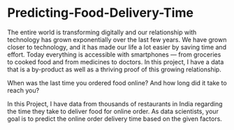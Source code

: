 # Predicting-Food-Delivery-Time

The entire world is transforming digitally and our relationship with technology has grown exponentially over the last few 
years. We have grown closer to technology, and it has made our life a lot easier by saving time and effort. 
Today everything is accessible with smartphones — from groceries to cooked food and from medicines to doctors. 
In this project, I have a data that is a by-product as well as a thriving proof of this growing relationship.

When was the last time you ordered food online? And how long did it take to reach you?

In this Project, I have data from thousands of restaurants in India regarding the time they 
take to deliver food for online order. As data scientists, your goal is to predict the online order delivery time based 
on the given factors.
